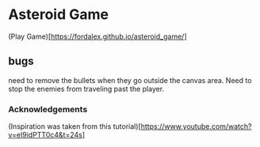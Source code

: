 # Asteroid Game

(Play Game)[https://fordalex.github.io/asteroid_game/]

## bugs

need to remove the bullets when they go outside the canvas area.
Need to stop the enemies from traveling past the player.

### Acknowledgements

(Inspiration was taken from this tutorial)[https://www.youtube.com/watch?v=eI9idPTT0c4&t=24s]